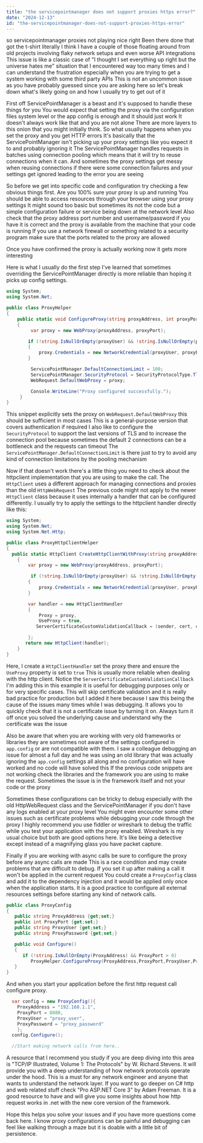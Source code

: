 ```yaml
---
title: "the servicepointmanager does not support proxies https error?"
date: "2024-12-13"
id: "the-servicepointmanager-does-not-support-proxies-https-error"
---
```


 so servicepointmanager proxies not playing nice right Been there done that got the t-shirt literally I think I have a couple of those floating around from old projects involving flaky network setups and even worse API integrations This issue is like a classic case of "I thought I set everything up right but the universe hates me" situation that I encountered way too many times and I can understand the frustration especially when you are trying to get a system working with some third party APIs This is not an uncommon issue as you have probably guessed since you are asking here so let's break down what's likely going on and how I usually try to get out of it

First off ServicePointManager is a beast and it's supposed to handle these things for you You would expect that setting the proxy via the configuration files system level or the app config is enough and it should just work It doesn't always work like that and you are not alone There are more layers to this onion that you might initially think. So what usually happens when you set the proxy and you get HTTP errors It's basically that the ServicePointManager isn't picking up your proxy settings like you expect it to and probably ignoring it The ServicePointManager handles requests in batches using connection pooling which means that it will try to reuse connections when it can. And sometimes the proxy settings get messy when reusing connections if there were some connection failures and your settings get ignored leading to the error you are seeing

So before we get into specific code and configuration try checking a few obvious things first. Are you 100% sure your proxy is up and running You should be able to access resources through your browser using your proxy settings It might sound too basic but sometimes its not the code but a simple configuration failure or service being down at the network level Also check that the proxy address port number and username/password if you have it is correct and the proxy is available from the machine that your code is running If you use a network firewall or something related to a security program make sure that the ports related to the proxy are allowed

Once you have confirmed the proxy is actually working now it gets more interesting

Here is what I usually do the first step I've learned that sometimes overriding the ServicePointManager directly is more reliable than hoping it picks up config settings.

```csharp
using System;
using System.Net;

public class ProxyHelper
{
    public static void ConfigureProxy(string proxyAddress, int proxyPort, string proxyUser = null, string proxyPassword = null)
    {
         var proxy = new WebProxy(proxyAddress, proxyPort);

        if (!string.IsNullOrEmpty(proxyUser) && !string.IsNullOrEmpty(proxyPassword))
        {
            proxy.Credentials = new NetworkCredential(proxyUser, proxyPassword);
        }

         ServicePointManager.DefaultConnectionLimit = 100;
         ServicePointManager.SecurityProtocol = SecurityProtocolType.Tls12 | SecurityProtocolType.Tls11 | SecurityProtocolType.Tls;
         WebRequest.DefaultWebProxy = proxy;

         Console.WriteLine("Proxy configured successfully.");
     }
}

```

This snippet explicitly sets the proxy on `WebRequest.DefaultWebProxy` this should be sufficient in most cases This is a general-purpose version that covers authentication if required I also like to configure the `SecurityProtocol` to support the last versions of TLS and to increase the connection pool because sometimes the default 2 connections can be a bottleneck and the requests can timeout The `ServicePointManager.DefaultConnectionLimit` is there just to try to avoid any kind of connection limitations by the pooling mechanism

Now if that doesn't work there's a little thing you need to check about the httpclient implementation that you are using to make the call. The `HttpClient` uses a different approach for managing connections and proxies than the old `HttpWebRequest` The previous code might not apply to the newer `HttpClient` class because it uses internally a handler that can be configured differently. I usually try to apply the settings to the httpclient handler directly like this:

```csharp
using System;
using System.Net;
using System.Net.Http;

public class ProxyHttpClientHelper
{
  public static HttpClient CreateHttpClientWithProxy(string proxyAddress, int proxyPort, string proxyUser = null, string proxyPassword = null)
    {
        var proxy = new WebProxy(proxyAddress, proxyPort);

         if (!string.IsNullOrEmpty(proxyUser) && !string.IsNullOrEmpty(proxyPassword))
        {
            proxy.Credentials = new NetworkCredential(proxyUser, proxyPassword);
        }

        var handler = new HttpClientHandler
        {
            Proxy = proxy,
            UseProxy = true,
           ServerCertificateCustomValidationCallback = (sender, cert, chain, sslPolicyErrors) => true // for testing only remove in production

        };
       return new HttpClient(handler);
    }
}
```

Here, I create a `HttpClientHandler` set the proxy there and ensure the `UseProxy` property is set to `true` This is usually more reliable when dealing with the http client. Notice the `ServerCertificateCustomValidationCallback` I'm adding this in this example it is useful for debugging purposes only or for very specific cases. This will skip certificate validation and it is really bad practice for production but I added it here because I saw this being the cause of the issues many times while I was debugging. It allows you to quickly check that it is not a certificate issue by turning it on. Always turn it off once you solved the underlying cause and understand why the certificate was the issue

Also be aware that when you are working with very old frameworks or libraries they are sometimes not aware of the settings configured in `app.config` or are not compatible with them. I saw a colleague debugging an issue for almost a full day and he was using an old library that was actually ignoring the `app.config` settings all along and no configuration will have worked and no code will have solved this If the previous code snippets are not working check the libraries and the framework you are using to make the request. Sometimes the issue is in the framework itself and not your code or the proxy

Sometimes these configurations can be tricky to debug especially with the old HttpWebRequest class and the ServicePointManager if you don't have any logs enabled at your proxy level You might even encounter some other issues such as certificate problems while debugging your code through the proxy I highly recommend you use fiddler or wireshark to debug the traffic while you test your application with the proxy enabled. Wireshark is my usual choice but both are good options here. It's like being a detective except instead of a magnifying glass you have packet capture.

Finally if you are working with async calls be sure to configure the proxy before any async calls are made This is a race condition and may create problems that are difficult to debug. If you set it up after making a call it won't be applied in the current request You could create a `ProxyConfig` class and add it to the dependency injection and it would be applied only once when the application starts. It is a good practice to configure all external resources settings before starting any kind of network calls.

```csharp
public class ProxyConfig
{
   public string ProxyAddress {get;set;}
   public int ProxyPort {get;set;}
   public string ProxyUser {get;set;}
   public string ProxyPassword {get;set;}

   public void Configure()
   {
      if (!string.IsNullOrEmpty(ProxyAddress) && ProxyPort > 0)
         ProxyHelper.ConfigureProxy(ProxyAddress,ProxyPort,ProxyUser,ProxyPassword);
   }
}
```
And when you start your application before the first http request call configure proxy.

```csharp
  var config = new ProxyConfig(){
    ProxyAddress = "192.168.1.1",
    ProxyPort = 8080,
    ProxyUser = "proxy_user",
    ProxyPassword = "proxy_password"
    };
  config.Configure();

  //Start making network calls from here..
```

A resource that I recommend you study if you are deep diving into this area is "TCP/IP Illustrated, Volume 1: The Protocols" by W. Richard Stevens. It will provide you with a deep understanding of how network protocols operate under the hood. This is a must for any network engineer and anyone that wants to understand the network layer. If you want to go deeper on C# http and web related stuff check "Pro ASP.NET Core 3" by Adam Freeman. It is a good resource to have and will give you some insights about how http request works in .net with the new core version of the framework.

Hope this helps you solve your issues and if you have more questions come back here. I know proxy configurations can be painful and debugging can feel like walking through a maze but it is doable with a little bit of persistence.
